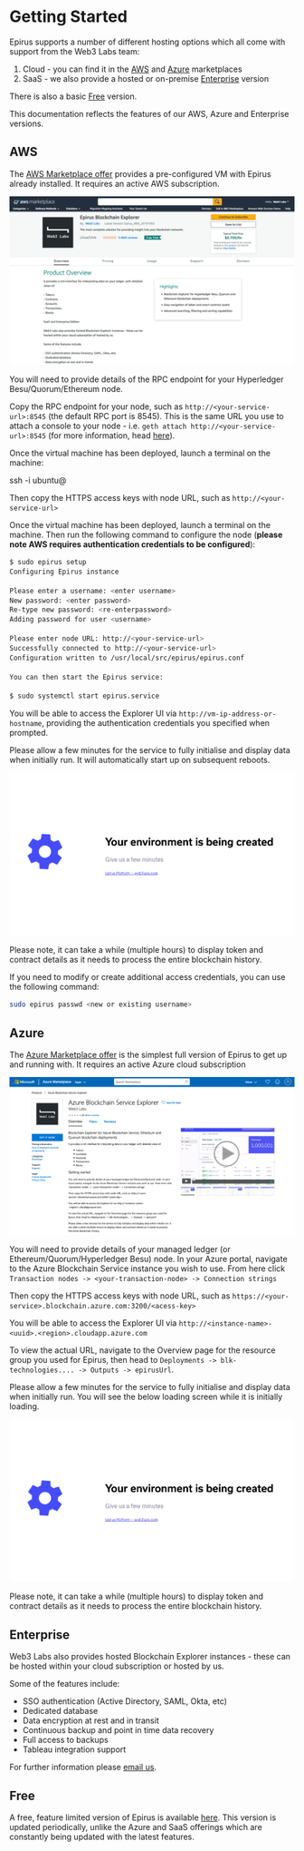 # Getting Started

Epirus supports a number of different hosting options which all come with support from the Web3 Labs team:

1. Cloud - you can find it in the [AWS](https://web3labs.com/aws-offer) and [Azure](https://web3labs.com/azure-offer) marketplaces
1. SaaS - we also provide a hosted or on-premise [Enterprise](#enterprise) version

There is also a basic [Free](#free) version.

This documentation reflects the features of our AWS, Azure and Enterprise versions.

## AWS

The [AWS Marketplace offer](https://web3labs.com/aws-offer) provides a pre-configured VM with 
Epirus already installed. It requires an active AWS subscription.

![AWS Marketplace offer](img/aws_offer.png)

You will need to provide details of the RPC endpoint for your Hyperledger Besu/Quorum/Ethereum node. 


Copy the RPC endpoint for your node, such as `http://<your-service-url>:8545` (the default RPC port is 8545). This is the same URL you use to attach a console to your node - i.e. `geth attach http://<your-service-url>:8545` (for more information, head [here](https://github.com/ethereum/wiki/wiki/JSON-RPC#json-rpc-endpoint)).

Once the virtual machine has been deployed, launch a terminal on the machine:

ssh -i <keyfile> ubuntu@<machine name>

Then copy the HTTPS access keys with node URL, such as `http://<your-service-url>`

Once the virtual machine has been deployed, launch a terminal on the machine. Then run the following command to configure the node (**please note AWS requires authentication credentials to be configured**):

```bash
$ sudo epirus setup
Configuring Epirus instance

Please enter a username: <enter username>
New password: <enter password>
Re-type new password: <re-enterpassword>
Adding password for user <username>

Please enter node URL: http://<your-service-url>
Successfully connected to http://<your-service-url>
Configuration written to /usr/local/src/epirus/epirus.conf

You can then start the Epirus service:

$ sudo systemctl start epirus.service
```

You will be able to access the Explorer UI via `http://vm-ip-address-or-hostname`, providing the authentication credentials you specified when prompted.

Please allow a few minutes for the service to fully initialise and display data when initially run. It will automatically start up on subsequent reboots.

![loading screen](img/loading.png)

Please note, it can take a while (multiple hours) to display token and contract details as it needs to process the entire blockchain history.

If you need to modify or create additional access credentials, you can use the following command:

```bash
sudo epirus passwd <new or existing username>
```

## Azure

The [Azure Marketplace offer](https://web3labs.com/azure-offer) is the simplest full version of Epirus 
to get up and running with. It requires an active Azure cloud subscription

![Azure Marketplace offer](img/azure_offer.png)

You will need to provide details of your managed ledger (or Ethereum/Quorum/Hyperledger Besu) node. In your Azure portal, navigate to the Azure Blockchain Service instance you wish to use. From here click `Transaction nodes -> <your-transaction-node> -> Connection strings`

Then copy the HTTPS access keys with node URL, such as `https://<your-service>.blockchain.azure.com:3200/<acess-key>`

You will be able to access the Explorer UI via `http://<instance-name>-<uuid>.<region>.cloudapp.azure.com`

To view the actual URL, navigate to the Overview page for the resource group you used for Epirus, then head to `Deployments -> blk-technologies.... -> Outputs -> epirusUrl`.

Please allow a few minutes for the service to fully initialise and display data when initially run. You will see the below loading screen while it is initially loading.

![loading screen](img/loading.png)

Please note, it can take a while (multiple hours) to display token and contract details as it needs to process the entire blockchain history.


## Enterprise

Web3 Labs also provides hosted Blockchain Explorer instances - these can be hosted within your cloud subscription or hosted by us.

Some of the features include:

- SSO authentication (Active Directory, SAML, Okta, etc)
- Dedicated database
- Data encryption at rest and in transit
- Continuous backup and point in time data recovery
- Full access to backups
- Tableau integration support 

For further information please [email us](mailto:hi@web3labs.com). 


## Free 

A free, feature limited version of Epirus is available [here](https://github.com/blk-io/epirus-free). This version is updated periodically, unlike the Azure and SaaS offerings which are constantly being updated with the latest features.

